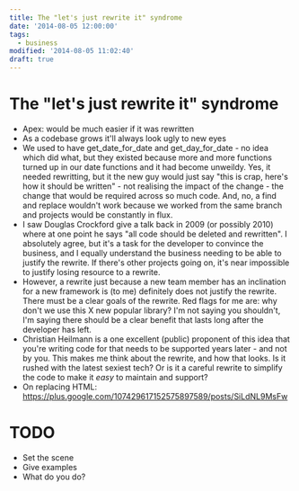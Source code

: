 ```yaml
---
title: The "let's just rewrite it" syndrome
date: '2014-08-05 12:00:00'
tags:
  - business
modified: '2014-08-05 11:02:40'
draft: true
---
```

# The "let's just rewrite it" syndrome

- Apex: would be much easier if it was rewritten
- As a codebase grows it'll always look ugly to new eyes
- We used to have get_date_for_date and get_day_for_date - no idea which did what, but they existed because more and more functions turned up in our date functions and it had become unweildy. Yes, it needed rewritting, but it the new guy would just say "this is crap, here's how it should be written" - not realising the impact of the change - the change that would be required across so much code. And, no, a find and replace wouldn't work because we worked from the same branch and projects would be constantly in flux.
- I saw Douglas Crockford give a talk back in 2009 (or possibly 2010) where at one point he says "all code should be deleted and rewritten". I absolutely agree, but it's a task for the developer to convince the business, and I equally understand the business needing to be able to justify the rewrite. If there's other projects going on, it's near impossible to justify losing resource to a rewrite.
- However, a rewrite just because a new team member has an inclination for a new framework is (to me) definitely does not justify the rewrite. There must be a clear goals of the rewrite. Red flags for me are: why don't we use this X new popular library? I'm not saying you shouldn't, I'm saying there should be a clear benefit that lasts long after the developer has left.
- Christian Heilmann is a one excellent (public) proponent of this idea that you're writing code for that needs to be supported years later - and not by you. This makes me think about the rewrite, and how that looks. Is it rushed with the latest sexiest tech? Or is it a careful rewrite to simplify the code to make it *easy* to maintain and support?
- On replacing HTML: https://plus.google.com/107429617152575897589/posts/SiLdNL9MsFw

# TODO

- Set the scene
- Give examples
- What do you do?
